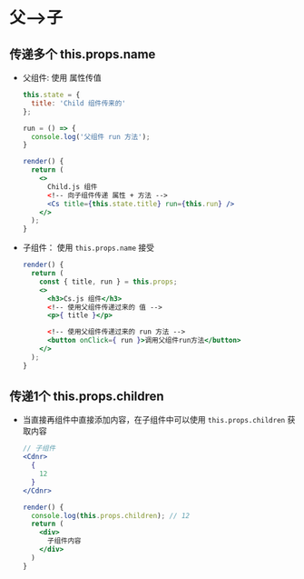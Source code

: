 # 父-->子

## 传递多个 this.props.name

+ 父组件: 使用 属性传值

  ```jsx
  this.state = {
    title: 'Child 组件传来的'
  };

  run = () => {
    console.log('父组件 run 方法');
  }

  render() {
    return (
      <>
        Child.js 组件
        <!-- 向子组件传递 属性 + 方法 -->
        <Cs title={this.state.title} run={this.run} />
      </>
    );
  }
  ```

+ 子组件： 使用 `this.props.name` 接受

  ```jsx
  render() {
    return (
      const { title, run } = this.props;
      <>
        <h3>Cs.js 组件</h3>
        <!-- 使用父组件传递过来的 值 -->
        <p>{ title }</p>

        <!-- 使用父组件传递过来的 run 方法 -->
        <button onClick={ run }>调用父组件run方法</button>
      </>
    );
  }
  ```

## 传递1个 this.props.children

+ 当直接再组件中直接添加内容，在子组件中可以使用 `this.props.children` 获取内容

  ```jsx
  // 子组件
  <Cdnr>
    {
      12
    }
  </Cdnr>
  ```

  ```jsx
  render() {
    console.log(this.props.children); // 12
    return (
      <div>
        子组件内容
      </div>
    )
  }
  ```
